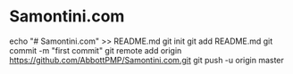 # Samontini.com

echo "# Samontini.com" >> README.md
git init
git add README.md
git commit -m "first commit"
git remote add origin https://github.com/AbbottPMP/Samontini.com.git
git push -u origin master
